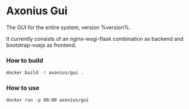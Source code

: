 # Axonius Gui

The GUI for the entire system, version %version%.

It currently consists of an nginx-wsgi-flask combination as backend and bootstrap-vuejs as frontend.

### How to build

```bash
docker build -t axonius/gui .
```

### How to use
```
docker run -p 80:80 axonius/gui
```
